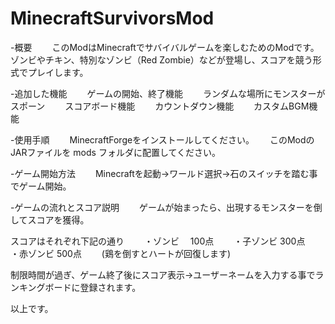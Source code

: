 # MinecraftSurvivorsMod

-概要　　
このModはMinecraftでサバイバルゲームを楽しむためのModです。
ゾンビやチキン、特別なゾンビ（Red Zombie）などが登場し、スコアを競う形式でプレイします。

-追加した機能　　
ゲームの開始、終了機能　　
ランダムな場所にモンスターがスポーン　　
スコアボード機能　　
カウントダウン機能　　
カスタムBGM機能　　

-使用手順　　
MinecraftForgeをインストールしてください。　　
このModのJARファイルを mods フォルダに配置してください。　　

-ゲーム開始方法　　
Minecraftを起動→ワールド選択→石のスイッチを踏む事でゲーム開始。

-ゲームの流れとスコア説明　　
ゲームが始まったら、出現するモンスターを倒してスコアを獲得。

スコアはそれぞれ下記の通り　　
・ゾンビ 　100点　　
・子ゾンビ 300点　　
・赤ゾンビ 500点　　
(鶏を倒すとハートが回復します)

制限時間が過ぎ、ゲーム終了後にスコア表示→ユーザーネームを入力する事でランキングボードに登録されます。

以上です。
